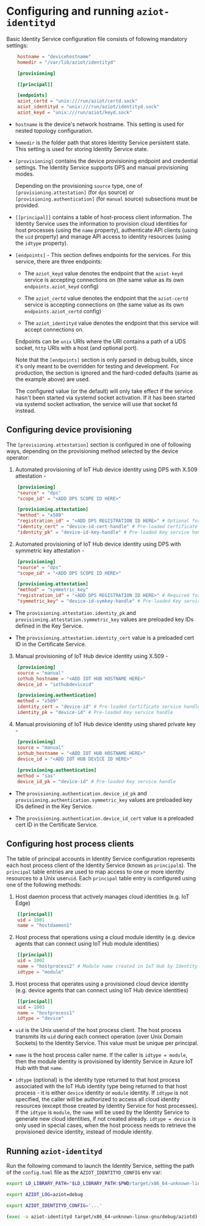 # Configuring and running `aziot-identityd`

Basic Identity Service configuration file consists of following mandatory settings:

```toml
    hostname = "devicehostname"
    homedir = "/var/lib/aziot/identityd"

    [provisioning]

    [[principal]]

    [endpoints]
    aziot_certd = "unix:///run/aziot/certd.sock"
    aziot_identityd = "unix:///run/aziot/identityd.sock"
    aziot_keyd = "unix:///run/aziot/keyd.sock"
```

- `hostname` is the device's network hostname. This setting is used for nested topology configuration. 

- `homedir` is the folder path that stores Identity Service persistent state. This setting is used for storing Identity Service state. 

- `[provisioning]` contains the device provisioning endpoint and credential settings. The Identity Service supports DPS and manual provisioning modes.

    Depending on the provisioning `source` type, one of `[provisioning.attestation]` (for `dps` source) or `[provisioning.authentication]` (for `manual` source) subsections must be provided.

- `[[principal]]` contains a table of host-process client information. The Identity Service uses the information to provision cloud identities for host processes (using the `name` property), authenticate API clients (using the `uid` property) and manage API access to identity resources (using the `idtype` property).

- `[endpoints]` - This section defines endpoints for the services. For this service, there are three endpoints:

    - The `aziot_keyd` value denotes the endpoint that the `aziot-keyd` service is accepting connections on (the same value as its own `endpoints.aziot_keyd` config)

    - The `aziot_certd` value denotes the endpoint that the `aziot-certd` service is accepting connections on (the same value as its own `endpoints.aziot_certd` config)

    - The `aziot_identityd` value denotes the endpoint that this service will accept connections on.

    Endpoints can be `unix` URIs where the URI contains a path of a UDS socket, `http` URIs with a host (and optional port).

    Note that the `[endpoints]` section is only parsed in debug builds, since it's only meant to be overridden for testing and development. For production, the section is ignored and the hard-coded defaults (same as the example above) are used.

    The configured value (or the default) will only take effect if the service hasn't been started via systemd socket activation. If it has been started via systemd socket activation, the service will use that socket fd instead.

## Configuring device provisioning

The `[provisioning.attestation]` section is configured in one of following ways, depending on the provisioning method selected by the device operator:

1. Automated provisioning of IoT Hub device identity using DPS with X.509 attestation - 

```toml
	[provisioning]
	"source" = "dps"
	"scope_id" = "<ADD DPS SCOPE ID HERE>"

    [provisioning.attestation]
	"method" = "x509"
    "registration_id" = "<ADD DPS REGISTRATION ID HERE>" # Optional for X.509 attestation
	"identity_cert" = "device-id-cert-handle" # Pre-loaded Certificate service handle
	"identity_pk" = "device-id-key-handle" # Pre-loaded Key service handle
```

2. Automated provisioning of IoT Hub device identity using DPS with symmetric key attestation - 

```toml
    [provisioning]
	"source" = "dps"
	"scope_id" = "<ADD DPS SCOPE ID HERE>"

    [provisioning.attestation]
    "method" = "symmetric_key"
    "registration_id" = "<ADD DPS REGISTRATION ID HERE>" # Required for symmetric key attestation
    "symmetric_key" = "device-id-symkey-handle" # Pre-loaded Key service handle
```

- The `provisioning.attestation.identity_pk` and `provisioning.attestation.symmetric_key` values are preloaded key IDs defined in the Key Service.

- The `provisioning.attestation.identity_cert` value is a preloaded cert ID in the Certificate Service.


3. Manual provisioning of IoT Hub device identity using X.509 - 

```toml
    [provisioning]
    source = "manual"
    iothub_hostname = "<ADD IOT HUB HOSTNAME HERE>"
    device_id = "iothubdeviceid"

    [provisioning.authentication]
    method = "x509"
    identity_cert = "device-id" # Pre-loaded Certificate service handle
    identity_pk = "device-id" # Pre-loaded Key service handle
```


4. Manual provisioning of IoT Hub device identity using shared private key - 

```toml
    [provisioning]
    source = "manual"
    iothub_hostname = "<ADD IOT HUB HOSTNAME HERE>"
    device_id = "<ADD IOT HUB DEVICE ID HERE>"
    
    [provisioning.authentication]
    method = "sas"
    device_id_pk = "device-id" # Pre-loaded Key service handle
```

- The `provisioning.authentication.device_id_pk` and `provisioning.authentication.symmetric_key` values are preloaded key IDs defined in the Key Service.

- The `provisioning.authentication.device_id_cert` value is a preloaded cert ID in the Certificate Service.

## Configuring host process clients

The table of principal accounts in Identity Service configuration represents each host process client of the Identity Service (known as `principal`s). The `principal` table entries are used to map access to one or more identity resources to a Unix user`uid`. Each `principal` table entry is configured using one of the following methods:

1. Host daemon process that actively manages cloud identities (e.g. IoT Edge)

```toml
    [[principal]]
    uid = 1001
    name = "hostdaemon1"
```

2. Host process that operations using a cloud module identity (e.g. device agents that can connect using IoT Hub module identities)

```toml
    [[principal]]
    uid = 1002
    name = "hostprocess2" # Module name created in IoT Hub by Identity Service
    idtype = "module"
```

3. Host process that operates using a provisioned cloud device identity (e.g. device agents that can connect using IoT Hub device identities)

```toml
    [[principal]]
    uid = 1003
    name = "hostprocess1"
    idtype = "device"

```

- `uid` is the Unix userid of the host process client. The host process transmits its `uid` during each connect operation (over Unix Domain Sockets) to the Identity Service. This value must be unique per principal. 

- `name` is the host process caller name. If the caller is `idtype = module`, then the module identity is provisioned by Identity Service in Azure IoT Hub with that `name`. 

- `idtype` (optional) is the identity type returned to that host process associated with the IoT Hub identity type being returned to that host process - it is either `device` identity or `module` identity. If `idtype` is not specified, the caller will be authorized to access all cloud identity resources (except those created by Identity Service for host processes). If the `idtype` is `module`, the `name` will be used by the Identity Service to generate new cloud identities, if not created already. `idtype = device` is only used in special cases, when the host process needs to retrieve the provisioned device identity, instead of module identity.

## Running `aziot-identityd`

Run the following command to launch the Identity Service, setting the path of the `config.toml` file as the `AZIOT_IDENTITYD_CONFIG` env var:

```sh
export LD_LIBRARY_PATH="$LD_LIBRARY_PATH:$PWD/target/x86_64-unknown-linux-gnu/debug"

export AZIOT_LOG=aziot=debug

export AZIOT_IDENTITYD_CONFIG='...'

(exec -a aziot-identityd target/x86_64-unknown-linux-gnu/debug/aziotd)
```
